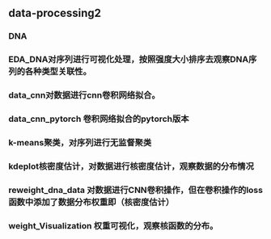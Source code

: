 ## data-processing2
### DNA
### EDA_DNA对序列进行可视化处理，按照强度大小排序去观察DNA序列的各种类型关联性。
### data_cnn对数据进行cnn卷积网络拟合。
### data_cnn_pytorch 卷积网络拟合的pytorch版本
### k-means聚类，对序列进行无监督聚类
### kdeplot核密度估计，对数据进行核密度估计，观察数据的分布情况
### reweight_dna_data 对数据进行CNN卷积操作，但在卷积操作的loss函数中添加了数据分布权重即（核密度估计）
### weight_Visualization 权重可视化，观察核函数的分布。
